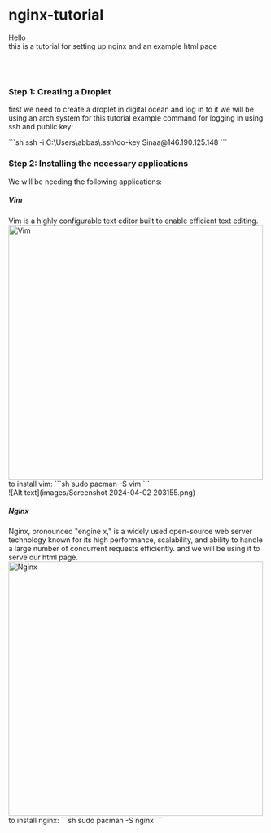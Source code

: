 # nginx-tutorial

Hello
<br />
this is a tutorial for setting up nginx and an example html page

<br/>
<br/>
<h3>Step 1: Creating a Droplet</h3>
<p>
    first we need to create a droplet in digital ocean and log in to it
    we will be using an arch system for this tutorial
    example command for logging in using ssh and public key: 
</p>
    ```sh
    ssh -i C:\Users\abbas\.ssh\do-key Sinaa@146.190.125.148
    ```

<h3>Step 2: Installing the necessary applications</h3>
<p>
    We will be needing the following applications:
</p>
<h5>Vim</h5>
<p>
    Vim is a highly configurable text editor built to enable efficient text editing.
    <img src="https://www.fosslinux.com/wp-content/uploads/2023/01/install-vim-ubuntu.png" alt="Vim" width="500">
    <br />
    to install vim: 
    ```sh
    sudo pacman -S vim
    ```
    <br />
    ![Alt text](images/Screenshot 2024-04-02 203155.png)
</p>
<h5>Nginx</h5>
<p>
    Nginx, pronounced "engine x," is a widely used open-source web server technology known for its high performance, scalability, and ability to handle a large number of concurrent requests efficiently.
    and we will be using it to serve our html page.
    <img src="https://journaldev.nyc3.cdn.digitaloceanspaces.com/2019/03/nginx-reverse-proxy.png" alt="Nginx" width="500">
    <br />
    to install nginx: 
    ```sh
    sudo pacman -S nginx
    ```
</p>